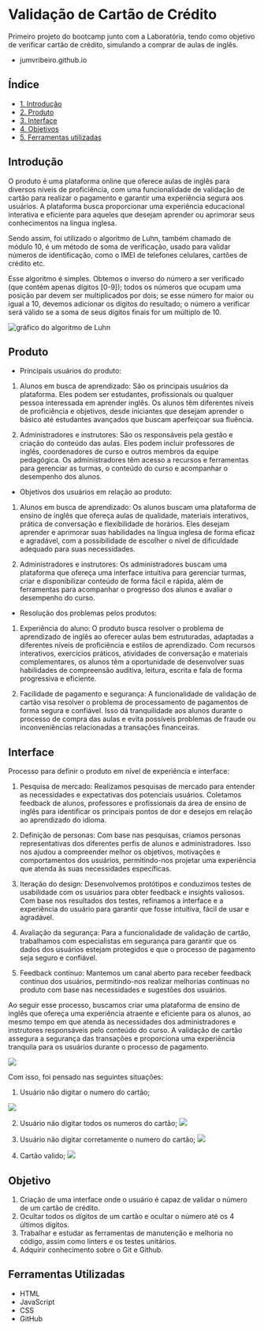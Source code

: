 # Validação de Cartão de Crédito

Primeiro projeto do bootcamp junto com a Laboratória, tendo como objetivo de verificar cartão de crédito, simulando a comprar de aulas de inglês.

- jumvribeiro.github.io

## Índice
* [1. Introdução](#1-Introdução)
* [2. Produto](#2-Produto)
* [3. Interface](#3-interface)
* [4. Objetivos](#4-objetivos)
* [5. Ferramentas utilizadas](#5-ferramentas-utilizadas)

## Introdução

O produto é uma plataforma online que oferece aulas de inglês para diversos níveis de proficiência, com uma funcionalidade de validação de cartão para realizar o pagamento e garantir uma experiência segura aos usuários. A plataforma busca proporcionar uma experiência educacional interativa e eficiente para aqueles que desejam aprender ou aprimorar seus conhecimentos na língua inglesa.

Sendo assim, foi utilizado o algoritmo de Luhn, também chamado de módulo 10, é um método de soma de verificação, usado para validar números de identificação, como o IMEI de telefones celulares, cartões de crédito etc.

Esse algoritmo é simples. Obtemos o inverso do número a ser verificado (que contém apenas dígitos [0-9]); todos os números que ocupam uma posição par devem ser multiplicados por dois; se esse número for maior ou igual a 10, devemos adicionar os dígitos do resultado; o número a verificar será válido se a soma de seus dígitos finais for um múltiplo de 10.

![gráfico do algoritmo de
Luhn](https://www.101computing.net/wp/wp-content/uploads/Luhn-Algorithm.png)

## Produto

- Principais usuários do produto:

1. Alunos em busca de aprendizado: São os principais usuários da plataforma. Eles podem ser estudantes, profissionais ou qualquer pessoa interessada em aprender inglês. Os alunos têm diferentes níveis de proficiência e objetivos, desde iniciantes que desejam aprender o básico até estudantes avançados que buscam aperfeiçoar sua fluência.

2. Administradores e instrutores: São os responsáveis pela gestão e criação do conteúdo das aulas. Eles podem incluir professores de inglês, coordenadores de curso e outros membros da equipe pedagógica. Os administradores têm acesso a recursos e ferramentas para gerenciar as turmas, o conteúdo do curso e acompanhar o desempenho dos alunos.

- Objetivos dos usuários em relação ao produto:

1. Alunos em busca de aprendizado: Os alunos buscam uma plataforma de ensino de inglês que ofereça aulas de qualidade, materiais interativos, prática de conversação e flexibilidade de horários. Eles desejam aprender e aprimorar suas habilidades na língua inglesa de forma eficaz e agradável, com a possibilidade de escolher o nível de dificuldade adequado para suas necessidades.

2. Administradores e instrutores: Os administradores buscam uma plataforma que ofereça uma interface intuitiva para gerenciar turmas, criar e disponibilizar conteúdo de forma fácil e rápida, além de ferramentas para acompanhar o progresso dos alunos e avaliar o desempenho do curso.

- Resolução dos problemas pelos produtos:

1. Experiência do aluno: O produto busca resolver o problema de aprendizado de inglês ao oferecer aulas bem estruturadas, adaptadas a diferentes níveis de proficiência e estilos de aprendizado. Com recursos interativos, exercícios práticos, atividades de conversação e materiais complementares, os alunos têm a oportunidade de desenvolver suas habilidades de compreensão auditiva, leitura, escrita e fala de forma progressiva e eficiente.

2. Facilidade de pagamento e segurança: A funcionalidade de validação de cartão visa resolver o problema de processamento de pagamentos de forma segura e confiável. Isso dá tranquilidade aos alunos durante o processo de compra das aulas e evita possíveis problemas de fraude ou inconveniências relacionadas a transações financeiras.

## Interface

Processo para definir o produto em nível de experiência e interface:

1. Pesquisa de mercado: Realizamos pesquisas de mercado para entender as necessidades e expectativas dos potenciais usuários. Coletamos feedback de alunos, professores e profissionais da área de ensino de inglês para identificar os principais pontos de dor e desejos em relação ao aprendizado do idioma.

2. Definição de personas: Com base nas pesquisas, criamos personas representativas dos diferentes perfis de alunos e administradores. Isso nos ajudou a compreender melhor os objetivos, motivações e comportamentos dos usuários, permitindo-nos projetar uma experiência que atenda às suas necessidades específicas.

3. Iteração do design: Desenvolvemos protótipos e conduzimos testes de usabilidade com os usuários para obter feedback e insights valiosos. Com base nos resultados dos testes, refinamos a interface e a experiência do usuário para garantir que fosse intuitiva, fácil de usar e agradável.

4. Avaliação da segurança: Para a funcionalidade de validação de cartão, trabalhamos com especialistas em segurança para garantir que os dados dos usuários estejam protegidos e que o processo de pagamento seja seguro e confiável.

5. Feedback contínuo: Mantemos um canal aberto para receber feedback contínuo dos usuários, permitindo-nos realizar melhorias contínuas no produto com base nas necessidades e sugestões dos usuários.

Ao seguir esse processo, buscamos criar uma plataforma de ensino de inglês que ofereça uma experiência atraente e eficiente para os alunos, ao mesmo tempo em que atenda às necessidades dos administradores e instrutores responsáveis pelo conteúdo do curso. A validação de cartão assegura a segurança das transações e proporciona uma experiência tranquila para os usuários durante o processo de pagamento.

<img src="README/interface.jpg">

Com isso, foi pensado nas seguintes situações:

1. Usuário não digitar o numero do cartão;
  <img src="README/1.jpg">
  
2. Usuário não digitar todos os numeros do cartão;
   <img src="README/2.jpg">
   
3. Usuário não digitar corretamente o numero do cartão;
   <img src="README/3.jpg">
   
4. Cartão valido;
   <img src="README/4.jpg">
   
## Objetivo

1. Criação de uma interface onde o usuário é capaz de validar o número de um cartão de crédito.
2. Ocultar todos os dígitos de um cartão e ocultar o número até os 4 últimos dígitos.
3. Trabalhar e estudar as ferramentas de manutenção e melhoria no código, assim como linters e os testes unitários.
4. Adquirir conhecimento sobre o Git e Github.

## Ferramentas Utilizadas

- HTML
- JavaScript
- CSS
- GitHub
